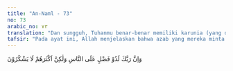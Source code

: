 ```yaml
---
title: "An-Naml - 73"
no: 73
arabic_no: ٧٣
translation: "Dan sungguh, Tuhanmu benar-benar memiliki karunia (yang diberikan-Nya) kepada manusia, tetapi kebanyakan mereka tidak mensyukuri(nya)."
tafsir: "Pada ayat ini, Allah menjelaskan bahwa azab yang mereka minta disegerakan itu tidak diturunkan karena Ia benar-benar mempunyai karunia besar untuk manusia. Allah yang Maha Penyantun tidak segera menurunkan azab-Nya, bahkan sebaliknya memberi kesempatan kepada mereka untuk bertobat dan menyadari kesesatan mereka sehingga dengan penuh kesadaran menerima petunjuk Allah yang dibawa oleh Nabi-Nya. Kesempatan untuk bertobat dan kembali kepada jalan kebenaran itu adalah karunia yang besar, tetapi kebanyakan manusia tidak mensyukurinya. Hal ini tersebut pula dalam firman-Nya:\n\n...Sesungguhnya Allah memberikan karunia kepada manusia, tetapi kebanyakan manusia tidak bersyukur. (al-Baqarah/2: 243)"
---
```

وَاِنَّ رَبَّكَ لَذُوْ فَضْلٍ عَلَى النَّاسِ وَلٰكِنَّ اَكْثَرَهُمْ لَا يَشْكُرُوْنَ